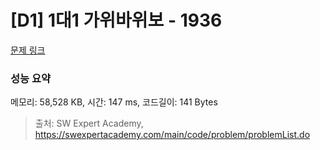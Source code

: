 # [D1] 1대1 가위바위보 - 1936 

[문제 링크](https://swexpertacademy.com/main/code/problem/problemDetail.do?contestProbId=AV5PjKXKALcDFAUq) 

### 성능 요약

메모리: 58,528 KB, 시간: 147 ms, 코드길이: 141 Bytes



> 출처: SW Expert Academy, https://swexpertacademy.com/main/code/problem/problemList.do
